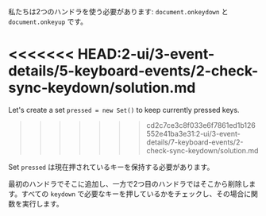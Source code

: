 
私たちは2つのハンドラを使う必要があります: `document.onkeydown` と `document.onkeyup` です。

<<<<<<< HEAD:2-ui/3-event-details/5-keyboard-events/2-check-sync-keydown/solution.md
=======
Let's create a set `pressed = new Set()` to keep currently pressed keys.
>>>>>>> cd2c7ce3c8f033e6f7861ed1b126552e41ba3e31:2-ui/3-event-details/7-keyboard-events/2-check-sync-keydown/solution.md

Set `pressed` は現在押されているキーを保持する必要があります。

最初のハンドラでそこに追加し、一方で2つ目のハンドラではそこから削除します。すべての `keydown` で必要なキーを押しているかをチェックし、その場合に関数を実行します。
